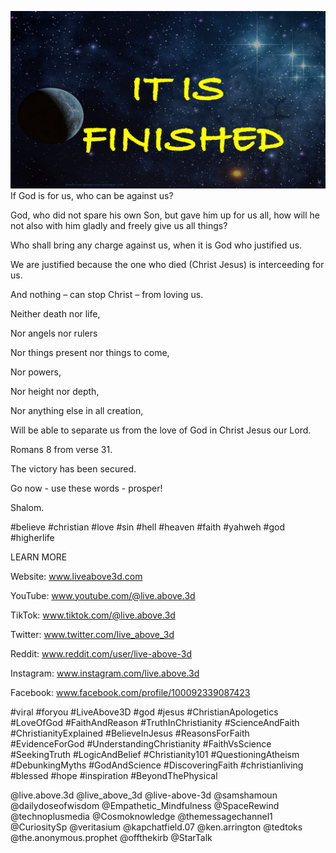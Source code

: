 ![Video cover image](../cover2.jpg "cover photo")
If God is for us, who can be against us?

God, who did not spare his own Son, but gave him up for us all, how will he not also with him gladly and freely give us all things?

Who shall bring any charge against us, when it is God who justified us.

We are justified because the one who died (Christ Jesus) is interceeding for us.

And nothing – can stop Christ – from loving us.

Neither death nor life, 

Nor angels nor rulers

Nor things present nor things to come, 

Nor powers, 

Nor height nor depth, 

Nor anything else in all creation, 

Will be able to separate us from the love of God in Christ Jesus our Lord.

Romans 8 from verse 31.

The victory has been secured.

Go now - use these words - prosper!

Shalom.

#believe #christian #love #sin #hell #heaven #faith #yahweh #god #higherlife


LEARN MORE

Website: www.liveabove3d.com

YouTube: www.youtube.com/@live.above.3d

TikTok: www.tiktok.com/@live.above.3d

Twitter: www.twitter.com/live_above_3d

Reddit: www.reddit.com/user/live-above-3d

Instagram: www.instagram.com/live.above.3d

Facebook: www.facebook.com/profile/100092339087423

#viral #foryou #LiveAbove3D #god #jesus #ChristianApologetics #LoveOfGod #FaithAndReason #TruthInChristianity #ScienceAndFaith #ChristianityExplained #BelieveInJesus #ReasonsForFaith #EvidenceForGod #UnderstandingChristianity #FaithVsScience #SeekingTruth #LogicAndBelief #Christianity101 #QuestioningAtheism #DebunkingMyths #GodAndScience #DiscoveringFaith #christianliving #blessed #hope #inspiration #BeyondThePhysical

@live.above.3d @live_above_3d @live-above-3d @samshamoun @dailydoseofwisdom @Empathetic_Mindfulness @SpaceRewind @technoplusmedia @Cosmoknowledge @themessagechannel1 @CuriositySp @veritasium @kapchatfield.07 @ken.arrington @tedtoks @the.anonymous.prophet @offthekirb @StarTalk
